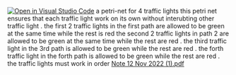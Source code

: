 [![Open in Visual Studio Code](https://classroom.github.com/assets/open-in-vscode-c66648af7eb3fe8bc4f294546bfd86ef473780cde1dea487d3c4ff354943c9ae.svg)](https://classroom.github.com/online_ide?assignment_repo_id=9309498&assignment_repo_type=AssignmentRepo)
a petri-net for 4 traffic lights 
this petri net ensures that each traffic light work on its own without interubting other traffic light . 
the first 2 traffic lights in the first path are allowed to be green at the same time while the rest is red 
the second 2 traffic lights in path 2 are allowed to be green at the same time while the rest are red .
the third traffic light in the 3rd path is allowed to be green while the rest are red .
the forth traffic light in the forth path is allowed to be green while the rest are red . 
the traffic lights must work in order [Note 12 Nov 2022 (1).pdf](https://github.com/psau-edu-sa/se3131-practical-project-winners/files/9995121/Note.12.Nov.2022.1.pdf)
